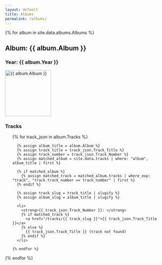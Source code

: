 ```yaml
---
layout: default
title: Albums
permalink: /albums/
---
```


{% for album in site.data.albums.Albums %}

  <h2>Album: {{ album.Album }}</h2>
  <h3>Year: {{ album.Year }}</h3>
  <p><img src="/assets/png/{{ album.Album_Picture }}" alt="{{ album.Album }}" width="150" height="150"></p>

  <h3>Tracks</h3>
  <ul>
    {% for track_json in album.Tracks %}

      {% assign album_title = album.Album %}
      {% assign track_title = track_json.Track_Title %}
      {% assign track_number = track_json.Track_Number %}
      {% assign matched_album = site.data.tracks | where: "album", album_title | first %}

      {% if matched_album %}
        {% assign matched_track = matched_album.tracks | where_exp: "track", "track.track_number == track_number" | first %}
      {% endif %}

      {% assign track_slug = track_title | slugify %}
      {% assign album_slug = album_title | slugify %}
      
      <li>
        <strong>{{ track_json.Track_Number }}: </strong>
        {% if matched_track %}
          <a href="/tracks/{{ track_slug }}">{{ track_json.Track_Title }}</a>
        {% else %}
          {{ track_json.Track_Title }} (track not found)
        {% endif %}
      </li>
    
    {% endfor %}
  </ul>
  

{% endfor %}





